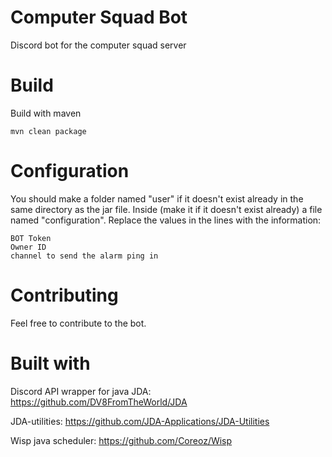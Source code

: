 # Computer Squad Bot
Discord bot for the computer squad server

# Build
Build with maven
```
mvn clean package
```

# Configuration
You should make a folder named "user" 
if it doesn't exist already in the same directory as the jar file.
Inside (make it if it doesn't exist already) a file named "configuration".
Replace the values in the lines with the information:
```
BOT Token
Owner ID
channel to send the alarm ping in
```

# Contributing
Feel free to contribute to the bot.

# Built with
Discord API wrapper for java JDA: https://github.com/DV8FromTheWorld/JDA 

JDA-utilities: https://github.com/JDA-Applications/JDA-Utilities

Wisp java scheduler: https://github.com/Coreoz/Wisp
